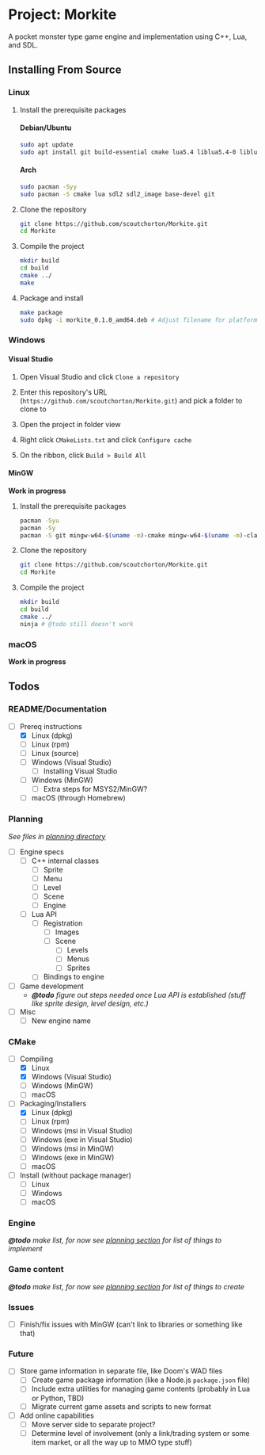 # Project: Morkite

A pocket monster type game engine and implementation using C++, Lua, and SDL.

## Installing From Source

### Linux

1. Install the prerequisite packages
   #### Debian/Ubuntu

   ```bash
   sudo apt update
   sudo apt install git build-essential cmake lua5.4 liblua5.4-0 liblua5.4-0-dbg liblua5.4-dev libsdl2-2.0-0 libsdl2-dev libsdl2-image-2.0-0 libsdl2-image-dev
   ```

   #### Arch

   ```bash
   sudo pacman -Syy
   sudo pacman -S cmake lua sdl2 sdl2_image base-devel git
   ```

1. Clone the repository

   ```bash
   git clone https://github.com/scoutchorton/Morkite.git
   cd Morkite
   ```

1. Compile the project

   ```bash
   mkdir build
   cd build
   cmake ../
   make
   ```

1. Package and install

   ```bash
   make package
   sudo dpkg -i morkite_0.1.0_amd64.deb # Adjust filename for platform
   ```

### Windows

#### Visual Studio

1. Open Visual Studio and click `Clone a repository`

1. Enter this repository's URL (`https://github.com/scoutchorton/Morkite.git`) and pick a folder to clone to

1. Open the project in folder view

1. Right click `CMakeLists.txt` and click `Configure cache`

1. On the ribbon, click `Build > Build All`

#### MinGW

**Work in progress**

1. Install the prerequisite packages

   ```bash
   pacman -Syu
   pacman -Sy
   pacman -S git mingw-w64-$(uname -m)-cmake mingw-w64-$(uname -m)-clang
   ```

1. Clone the repository

   ```bash
   git clone https://github.com/scoutchorton/Morkite.git
   cd Morkite
   ```

1. Compile the project

   ```bash
   mkdir build
   cd build
   cmake ../
   ninja # @todo still doesn't work
   ```

### macOS

**Work in progress**

## Todos

### README/Documentation

- [ ] Prereq instructions
  - [x] Linux (dpkg)
  - [ ] Linux (rpm)
  - [ ] Linux (source)
  - [ ] Windows (Visual Studio)
    - [ ] Installing Visual Studio
  - [ ] Windows (MinGW)
    - [ ] Extra steps for MSYS2/MinGW?
  - [ ] macOS (through Homebrew)

### Planning

_See files in [planning directory](./planning/)_

- [ ] Engine specs
  - [ ] C++ internal classes
    - [ ] Sprite
    - [ ] Menu
    - [ ] Level
    - [ ] Scene
    - [ ] Engine
  - [ ] Lua API
    - [ ] Registration
      - [ ] Images
      - [ ] Scene
        - [ ] Levels
        - [ ] Menus
        - [ ] Sprites
    - [ ] Bindings to engine
- [ ] Game development
  - _**@todo** figure out steps needed once Lua API is established (stuff like sprite design, level design, etc.)_
- [ ] Misc
  - [ ] New engine name

### CMake

- [ ] Compiling
  - [x] Linux
  - [x] Windows (Visual Studio)
  - [ ] Windows (MinGW)
  - [ ] macOS
- [ ] Packaging/Installers
  - [x] Linux (dpkg)
  - [ ] Linux (rpm)
  - [ ] Windows (msi in Visual Studio)
  - [ ] Windows (exe in Visual Studio)
  - [ ] Windows (msi in MinGW)
  - [ ] Windows (exe in MinGW)
  - [ ] macOS
- [ ] Install (without package manager)
  - [ ] Linux
  - [ ] Windows
  - [ ] macOS

### Engine

_**@todo** make list, for now see [planning section](#planning) for list of things to implement_

### Game content

_**@todo** make list, for now see [planning section](#planning) for list of things to create_

### Issues

- [ ] Finish/fix issues with MinGW (can't link to libraries or something like that)

### Future

- [ ] Store game information in separate file, like Doom's WAD files
  - [ ] Create game package information (like a Node.js `package.json` file)
  - [ ] Include extra utilities for managing game contents (probably in Lua or Python, TBD)
  - [ ] Migrate current game assets and scripts to new format
- [ ] Add online capabilities
  - [ ] Move server side to separate project?
  - [ ] Determine level of involvement (only a link/trading system or some item market, or all the way up to MMO type stuff)